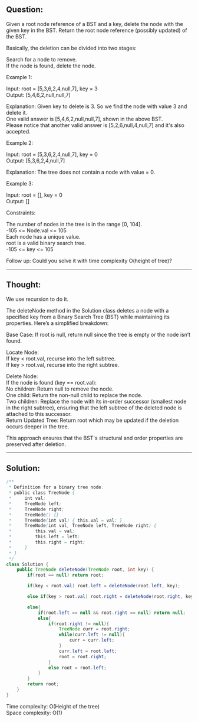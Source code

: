 ## Question:

Given a root node reference of a BST and a key, delete the node with the given key in the BST. Return the root node reference (possibly updated) of the BST.  

Basically, the deletion can be divided into two stages:  

Search for a node to remove.  
If the node is found, delete the node.  
 
Example 1:  

Input: root = [5,3,6,2,4,null,7], key = 3  
Output: [5,4,6,2,null,null,7]  

Explanation: Given key to delete is 3. So we find the node with value 3 and delete it.  
One valid answer is [5,4,6,2,null,null,7], shown in the above BST.  
Please notice that another valid answer is [5,2,6,null,4,null,7] and it's also accepted.  

Example 2:  

Input: root = [5,3,6,2,4,null,7], key = 0  
Output: [5,3,6,2,4,null,7]  

Explanation: The tree does not contain a node with value = 0.  

Example 3:  

Input: root = [], key = 0  
Output: []  
 
Constraints:  

The number of nodes in the tree is in the range [0, 104].  
-105 <= Node.val <= 105  
Each node has a unique value.  
root is a valid binary search tree.  
-105 <= key <= 105  
 
Follow up: Could you solve it with time complexity O(height of tree)?  

---
## Thought:

We use recursion to do it.

The deleteNode method in the Solution class deletes a node with a specified key from a Binary Search Tree (BST) while maintaining its properties. Here’s a simplified breakdown:  

Base Case: If root is null, return null since the tree is empty or the node isn’t found.  

Locate Node:  
If key < root.val, recurse into the left subtree.  
If key > root.val, recurse into the right subtree.  

Delete Node:  
If the node is found (key == root.val):  
No children: Return null to remove the node.  
One child: Return the non-null child to replace the node.  
Two children: Replace the node with its in-order successor (smallest node in the right subtree), ensuring that the left subtree of the deleted node is attached to this successor.  
Return Updated Tree: Return root which may be updated if the deletion occurs deeper in the tree.

This approach ensures that the BST's structural and order properties are preserved after deletion.

---
## Solution:
```Java
/**
 * Definition for a binary tree node.
 * public class TreeNode {
 *     int val;
 *     TreeNode left;
 *     TreeNode right;
 *     TreeNode() {}
 *     TreeNode(int val) { this.val = val; }
 *     TreeNode(int val, TreeNode left, TreeNode right) {
 *         this.val = val;
 *         this.left = left;
 *         this.right = right;
 *     }
 * }
 */
class Solution {
    public TreeNode deleteNode(TreeNode root, int key) {
        if(root == null) return root;

        if(key < root.val) root.left = deleteNode(root.left, key);

        else if(key > root.val) root.right = deleteNode(root.right, key);

        else{
            if(root.left == null && root.right == null) return null;
            else{
                if(root.right != null){
                    TreeNode curr = root.right;
                    while(curr.left != null){
                        curr = curr.left;
                    }
                    curr.left = root.left;
                    root = root.right;
                }
                else root = root.left;
            }
        }
        return root;
    }
}
```
Time complexity: O(Height of the tree)  
Space complexity: O(1)
